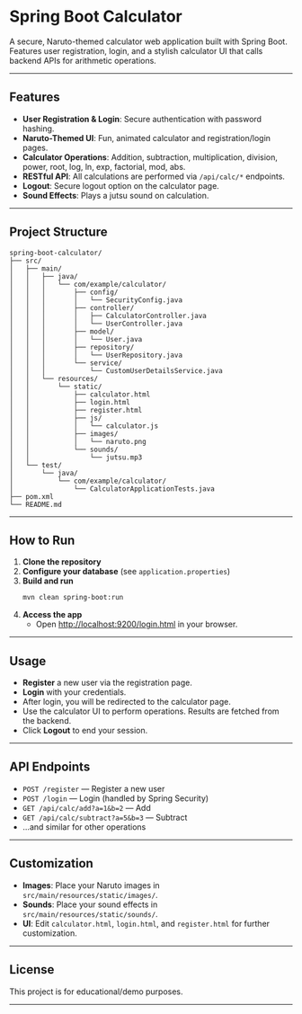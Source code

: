 # Spring Boot Calculator

A secure, Naruto-themed calculator web application built with Spring Boot.  
Features user registration, login, and a stylish calculator UI that calls backend APIs for arithmetic operations.

---

## Features

- **User Registration & Login**: Secure authentication with password hashing.
- **Naruto-Themed UI**: Fun, animated calculator and registration/login pages.
- **Calculator Operations**: Addition, subtraction, multiplication, division, power, root, log, ln, exp, factorial, mod, abs.
- **RESTful API**: All calculations are performed via `/api/calc/*` endpoints.
- **Logout**: Secure logout option on the calculator page.
- **Sound Effects**: Plays a jutsu sound on calculation.

---

## Project Structure

```
spring-boot-calculator/
├── src/
│   ├── main/
│   │   ├── java/
│   │   │   └── com/example/calculator/
│   │   │       ├── config/
│   │   │       │   └── SecurityConfig.java
│   │   │       ├── controller/
│   │   │       │   ├── CalculatorController.java
│   │   │       │   └── UserController.java
│   │   │       ├── model/
│   │   │       │   └── User.java
│   │   │       ├── repository/
│   │   │       │   └── UserRepository.java
│   │   │       └── service/
│   │   │           └── CustomUserDetailsService.java
│   │   └── resources/
│   │       └── static/
│   │           ├── calculator.html
│   │           ├── login.html
│   │           ├── register.html
│   │           ├── js/
│   │           │   └── calculator.js
│   │           ├── images/
│   │           │   └── naruto.png
│   │           └── sounds/
│   │               └── jutsu.mp3
│   └── test/
│       └── java/
│           └── com/example/calculator/
│               └── CalculatorApplicationTests.java
├── pom.xml
└── README.md
```

---

## How to Run

1. **Clone the repository**
2. **Configure your database** (see `application.properties`)
3. **Build and run**
   ```sh
   mvn clean spring-boot:run
   ```
4. **Access the app**
   - Open [http://localhost:9200/login.html](http://localhost:9200/login.html) in your browser.

---

## Usage

- **Register** a new user via the registration page.
- **Login** with your credentials.
- After login, you will be redirected to the calculator page.
- Use the calculator UI to perform operations. Results are fetched from the backend.
- Click **Logout** to end your session.

---

## API Endpoints

- `POST /register` — Register a new user
- `POST /login` — Login (handled by Spring Security)
- `GET /api/calc/add?a=1&b=2` — Add
- `GET /api/calc/subtract?a=5&b=3` — Subtract
- ...and similar for other operations

---

## Customization

- **Images**: Place your Naruto images in `src/main/resources/static/images/`.
- **Sounds**: Place your sound effects in `src/main/resources/static/sounds/`.
- **UI**: Edit `calculator.html`, `login.html`, and `register.html` for further customization.

---

## License

This project is for educational/demo purposes.

---
